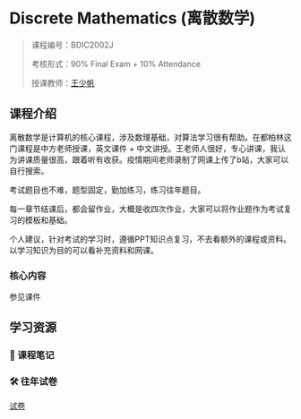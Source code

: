 # Discrete Mathematics (离散数学)

> 课程编号：BDIC2002J
>
> 考核形式：90% Final Exam + 10% Attendance 
>
> 授课教师：[王少帆](https://bdic.bjut.edu.cn/info/1034/1279.htm)
>

## 课程介绍

离散数学是计算机的核心课程，涉及数理基础，对算法学习很有帮助。在都柏林这门课程是中方老师授课，英文课件 + 中文讲授。王老师人很好，专心讲课，我认为讲课质量很高，跟着听有收获。疫情期间老师录制了网课上传了b站，大家可以自行搜索。

考试题目也不难，题型固定，勤加练习，练习往年题目。

每一章节结课后，都会留作业，大概是收四次作业，大家可以将作业题作为考试复习的模板和基础。

个人建议，针对考试的学习时，遵循PPT知识点复习，不去看额外的课程或资料。以学习知识为目的可以看补充资料和网课。

### 核心内容
参见课件

## 学习资源

### 📝 课程笔记


### 🛠️ 往年试卷
[试卷](./Exam/)







